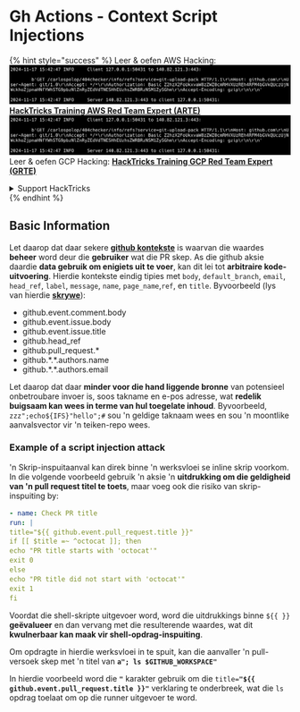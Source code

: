 # Gh Actions - Context Script Injections

{% hint style="success" %}
Leer & oefen AWS Hacking:<img src="../../../.gitbook/assets/image (1).png" alt="" data-size="line">[**HackTricks Training AWS Red Team Expert (ARTE)**](https://training.hacktricks.xyz/courses/arte)<img src="../../../.gitbook/assets/image (1).png" alt="" data-size="line">\
Leer & oefen GCP Hacking: <img src="../../../.gitbook/assets/image (2).png" alt="" data-size="line">[**HackTricks Training GCP Red Team Expert (GRTE)**<img src="../../../.gitbook/assets/image (2).png" alt="" data-size="line">](https://training.hacktricks.xyz/courses/grte)

<details>

<summary>Support HackTricks</summary>

* Kyk na die [**subskripsie planne**](https://github.com/sponsors/carlospolop)!
* **Sluit aan by die** 💬 [**Discord groep**](https://discord.gg/hRep4RUj7f) of die [**telegram groep**](https://t.me/peass) of **volg** ons op **Twitter** 🐦 [**@hacktricks\_live**](https://twitter.com/hacktricks\_live)**.**
* **Deel hacking truuks deur PRs in te dien na die** [**HackTricks**](https://github.com/carlospolop/hacktricks) en [**HackTricks Cloud**](https://github.com/carlospolop/hacktricks-cloud) github repos.

</details>
{% endhint %}

## Basic Information

Let daarop dat daar sekere [**github kontekste**](https://docs.github.com/en/actions/reference/context-and-expression-syntax-for-github-actions#github-context) is waarvan die waardes **beheer** word deur die **gebruiker** wat die PR skep. As die github aksie daardie **data gebruik om enigiets uit te voer**, kan dit lei tot **arbitraire kode-uitvoering**. Hierdie kontekste eindig tipies met `body`, `default_branch`, `email`, `head_ref`, `label`, `message`, `name`, `page_name`,`ref`, en `title`. Byvoorbeeld (lys van hierdie [**skrywe**](https://medium.com/tinder/exploiting-github-actions-on-open-source-projects-5d93936d189f)):

* github.event.comment.body
* github.event.issue.body
* github.event.issue.title
* github.head\_ref
* github.pull\_request.\*
* github.\*.\*.authors.name
* github.\*.\*.authors.email

Let daarop dat daar **minder voor die hand liggende bronne** van potensieel onbetroubare invoer is, soos takname en e-pos adresse, wat **redelik buigsaam kan wees in terme van hul toegelate inhoud**. Byvoorbeeld, `zzz";echo${IFS}"hello";#` sou 'n geldige taknaam wees en sou 'n moontlike aanvalsvector vir 'n teiken-repo wees.

### Example of a script injection attack <a href="#example-of-a-script-injection-attack" id="example-of-a-script-injection-attack"></a>

'n Skrip-inspuitaanval kan direk binne 'n werksvloei se inline skrip voorkom. In die volgende voorbeeld gebruik 'n aksie 'n **uitdrukking om die geldigheid van 'n pull request titel te toets**, maar voeg ook die risiko van skrip-inspuiting by:
```yaml
- name: Check PR title
run: |
title="${{ github.event.pull_request.title }}"
if [[ $title =~ ^octocat ]]; then
echo "PR title starts with 'octocat'"
exit 0
else
echo "PR title did not start with 'octocat'"
exit 1
fi
```
Voordat die shell-skripte uitgevoer word, word die uitdrukkings binne `${{ }}` **geëvalueer** en dan vervang met die resulterende waardes, wat dit **kwulnerbaar kan maak vir shell-opdrag-inspuiting**.

Om opdragte in hierdie werksvloei in te spuit, kan die aanvaller 'n pull-versoek skep met 'n titel van **`a"; ls $GITHUB_WORKSPACE"`**

In hierdie voorbeeld word die **`"`** karakter gebruik om die `title=`**`"${{ github.event.pull_request.title }}"`** verklaring te onderbreek, wat die `ls` opdrag toelaat om op die runner uitgevoer te word.
